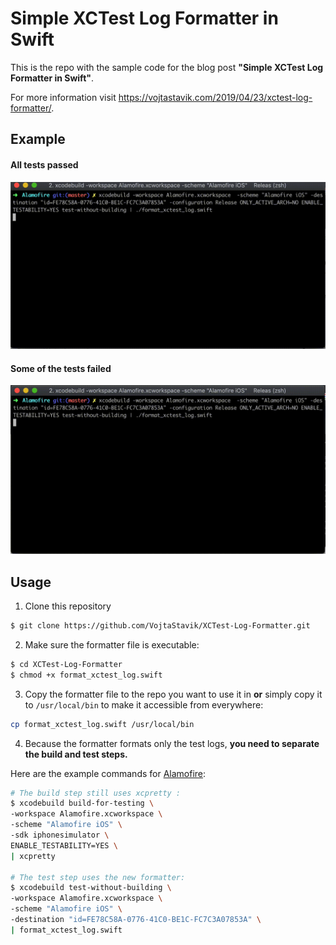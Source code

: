 # Simple XCTest Log Formatter in Swift

This is the repo with the sample code for the blog post **"Simple XCTest Log Formatter in Swift"**.

For more information visit https://vojtastavik.com/2019/04/23/xctest-log-formatter/.

## Example

#### All tests passed

![Custom XCTest Log Formatter example](/images/xctest-log-formatter-final.gif)

#### Some of the tests failed

![Custom XCTest Log Formatter fail example](/images/xctest-log-formatter-final-fail.gif)

## Usage

1. Clone this repository
```sh
$ git clone https://github.com/VojtaStavik/XCTest-Log-Formatter.git
```

2. Make sure the formatter file is executable:
```sh
$ cd XCTest-Log-Formatter
$ chmod +x format_xctest_log.swift
```

3. Copy the formatter file to the repo you want to use it in **or** simply copy it to `/usr/local/bin` to make it accessible from everywhere:
```sh
cp format_xctest_log.swift /usr/local/bin
```

4. Because the formatter formats only the test logs, **you need to separate the build and test steps.**

Here are the example commands for [Alamofire](https://github.com/Alamofire/Alamofire):
```sh
# The build step still uses xcpretty :
$ xcodebuild build-for-testing \
-workspace Alamofire.xcworkspace \
-scheme "Alamofire iOS" \
-sdk iphonesimulator \
ENABLE_TESTABILITY=YES \
| xcpretty

# The test step uses the new formatter:
$ xcodebuild test-without-building \
-workspace Alamofire.xcworkspace \
-scheme "Alamofire iOS" \
-destination "id=FE78C58A-0776-41C0-BE1C-FC7C3A07853A" \
| format_xctest_log.swift
```
